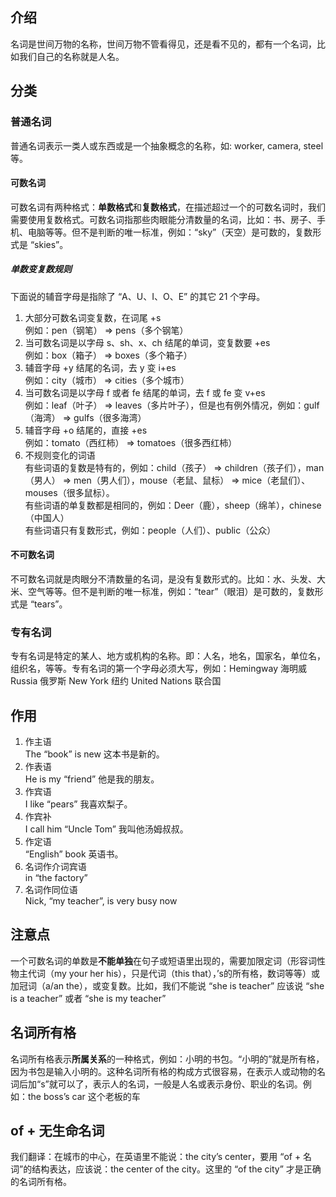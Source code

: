 ## 介绍
名词是世间万物的名称，世间万物不管看得见，还是看不见的，都有一个名词，比如我们自己的名称就是人名。

## 分类
### 普通名词
普通名词表示一类人或东西或是一个抽象概念的名称，如: worker, camera, steel 等。
#### 可数名词
可数名词有两种格式：**单数格式**和**复数格式**，在描述超过一个的可数名词时，我们需要使用复数格式。可数名词指那些肉眼能分清数量的名词，比如：书、房子、手机、电脑等等。但不是判断的唯一标准，例如：“sky”（天空）是可数的，复数形式是 “skies”。
##### 单数变复数规则
下面说的辅音字母是指除了 “A、U、I、O、E” 的其它 21 个字母。
1. 大部分可数名词变复数，在词尾 +s  
例如：pen（钢笔） => pens（多个钢笔）
2. 当可数名词是以字母 s、sh、x、ch 结尾的单词，变复数要 +es  
例如：box（箱子） => boxes（多个箱子）
3. 辅音字母 +y 结尾的名词，去 y 变 i+es  
例如：city（城市） => cities（多个城市）
4. 当可数名词是以字母 f 或者 fe 结尾的单词，去 f 或 fe 变 v+es  
例如：leaf（叶子） => leaves（多片叶子），但是也有例外情况，例如：gulf（海湾） => gulfs（很多海湾）
5. 辅音字母 +o 结尾的，直接 +es  
例如：tomato（西红柿） => tomatoes（很多西红柿）
6. 不规则变化的词语  
有些词语的复数是特有的，例如：child（孩子） => children（孩子们），man（男人） => men（男人们），mouse（老鼠、鼠标） => mice（老鼠们）、mouses（很多鼠标）。  
有些词语的单复数都是相同的，例如：Deer（鹿），sheep（绵羊），chinese（中国人）  
有些词语只有复数形式，例如：people（人们）、public（公众）
#### 不可数名词
不可数名词就是肉眼分不清数量的名词，是没有复数形式的。比如：水、头发、大米、空气等等。但不是判断的唯一标准，例如：“tear”（眼泪）是可数的，复数形式是 “tears”。
### 专有名词
专有名词是特定的某人、地方或机构的名称。即：人名，地名，国家名，单位名，组织名，等等。专有名词的第一个字母必须大写，例如：Hemingway 海明威 Russia 俄罗斯 New York 纽约 United Nations 联合国

## 作用
1. 作主语  
The “book” is new 这本书是新的。
2. 作表语  
He is my “friend” 他是我的朋友。
3. 作宾语  
I like “pears” 我喜欢梨子。
4. 作宾补  
I call him “Uncle Tom” 我叫他汤姆叔叔。
5. 作定语  
“English” book 英语书。
6. 名词作介词宾语  
in “the factory”
7. 名词作同位语  
Nick, “my teacher”, is very busy now

## 注意点
一个可数名词的单数是**不能单独**在句子或短语里出现的，需要加限定词（形容词性物主代词（my your her his），只是代词（this that），’s的所有格，数词等等）或加冠词（a/an the），或变复数。比如，我们不能说 “she is teacher” 应该说 “she is a teacher” 或者 “she is my teacher”

## 名词所有格
名词所有格表示**所属关系**的一种格式，例如：小明的书包。“小明的”就是所有格，因为书包是输入小明的。这种名词所有格的构成方式很容易，在表示人或动物的名词后加“s”就可以了，表示人的名词，一般是人名或表示身份、职业的名词。例如：the boss’s car  这个老板的车

## of + 无生命名词
我们翻译：在城市的中心，在英语里不能说：the city’s center，要用 “of + 名词”的结构表达，应该说：the center of the city。这里的 “of the city” 才是正确的名词所有格。 
